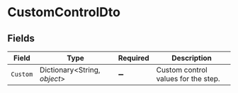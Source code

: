 # CustomControlDto


## Fields

| Field                               | Type                                | Required                            | Description                         |
| ----------------------------------- | ----------------------------------- | ----------------------------------- | ----------------------------------- |
| `Custom`                            | Dictionary<String, *object*>        | :heavy_minus_sign:                  | Custom control values for the step. |